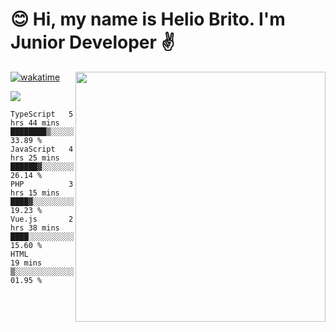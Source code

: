  # 😊 Hi, my name is Helio Brito. I'm Junior Developer ✌️

<img src="https://github-readme-stats.vercel.app/api?username=helioh3&show_icons=true&count_private=true&theme=gruvbox" min-width="400px" max-width="400px" width="400px" align="right" />

[![wakatime](https://wakatime.com/badge/user/ce1da5e2-69aa-40b1-a2f3-97124b30e813.svg)](https://wakatime.com/@ce1da5e2-69aa-40b1-a2f3-97124b30e813)

<p align="left">
  <a href="https://t.me/helioh3" target="_blank" rel="noopener noreferrer" alt="Telegram">
  <img src="https://img.shields.io/badge/Telegram-2CA5E0?style=for-the-badge&logo=telegram&logoColor=white" /></a>
</p>

<!--START_SECTION:waka-->
```text
TypeScript   5 hrs 44 mins   ████████▒░░░░░░░░░░░░░░░░   33.89 % 
JavaScript   4 hrs 25 mins   ██████▓░░░░░░░░░░░░░░░░░░   26.14 % 
PHP          3 hrs 15 mins   ████▓░░░░░░░░░░░░░░░░░░░░   19.23 % 
Vue.js       2 hrs 38 mins   ████░░░░░░░░░░░░░░░░░░░░░   15.60 % 
HTML         19 mins         ▒░░░░░░░░░░░░░░░░░░░░░░░░   01.95 % 
```
<!--END_SECTION:waka-->
